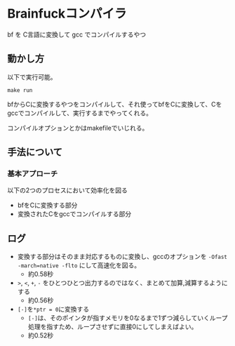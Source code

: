 # Brainfuckコンパイラ

bf を C言語に変換して gcc でコンパイルするやつ

## 動かし方

以下で実行可能。

```
make run 
```

bfからCに変換するやつをコンパイルして、それ使ってbfをCに変換して、Cをgccでコンパイルして、実行するまでやってくれる。

コンパイルオプションとかはmakefileでいじれる。


## 手法について

### 基本アプローチ

以下の2つのプロセスにおいて効率化を図る

- bfをCに変換する部分
- 変換されたCをgccでコンパイルする部分

## ログ

- 変換する部分はそのまま対応するものに変換し、gccのオプションを `-Ofast -march=native -flto` にして高速化を図る。
  - 約0.58秒
- `>`, `<`, `+`, `-` をひとつひとつ出力するのではなく、まとめて加算,減算するようにする
  - 約0.56秒
- `[-]`を`*ptr = 0`に変換する
  - `[-]`は、そのポインタが指すメモリを0なるまで1ずつ減らしていくループ処理を指すため、ループさせずに直接0にしてしまえばよい。
  - 約0.52秒